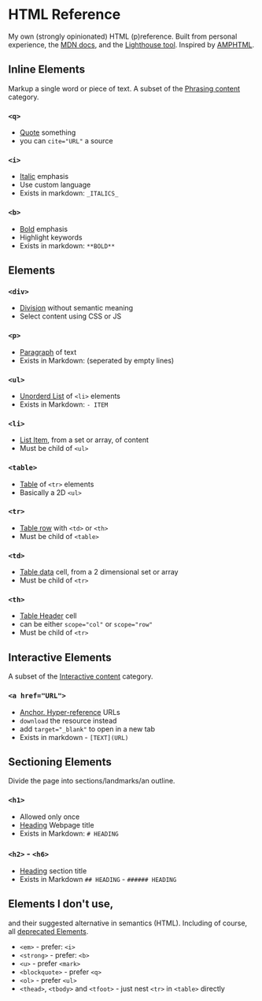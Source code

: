 # HTML Reference

My own (strongly opinionated) HTML (p)reference. Built from personal experience, the [MDN docs](https://developer.mozilla.org/en-US/docs/Web/HTML/Reference), and the [Lighthouse tool](https://github.com/GoogleChrome/lighthouse#readme). Inspired by [AMPHTML](https://amp.dev/documentation/guides-and-tutorials/learn/spec/amphtml/).

## Inline Elements

Markup a single word or piece of text. A subset of the [Phrasing content](https://html.spec.whatwg.org/multipage/dom.html#phrasing-content) category.

### `<q>`

- [Quote][mdn-q] something
- you can `cite="URL"` a source

### `<i>`

- [Italic][mdn-i] emphasis
- Use custom language
- Exists in markdown: `_ITALICS_`

### `<b>`

- [Bold][mdn-b] emphasis
- Highlight keywords
- Exists in markdown: `**BOLD**`

## Elements

### `<div>`

- [Division][mdn-div] without semantic meaning
- Select content using CSS or JS

### `<p>`

- [Paragraph][mdn-p] of text
- Exists in Markdown: (seperated by empty lines)

### `<ul>`

- [Unorderd List][mdn-ul] of `<li>` elements
- Exists in Markdown: `- ITEM`

### `<li>`

- [List Item][mdn-li], from a set or array, of content
- Must be child of `<ul>`

### `<table>`

- [Table][mdn-table] of `<tr>` elements
- Basically a 2D `<ul>`

### `<tr>`

- [Table row][mdn-tr] with `<td>` or `<th>`
- Must be child of `<table>`

### `<td>`

- [Table data][mdn-td] cell, from a 2 dimensional set or array
- Must be child of `<tr>`

### `<th>`

- [Table Header][mdn-th] cell
- can be either `scope="col"` or `scope="row"`
- Must be child of `<tr>`

## Interactive Elements

A subset of the [Interactive content](https://html.spec.whatwg.org/multipage/dom.html#interactive-content) category.

### `<a href="URL">`

- [Anchor. Hyper-reference][mdn-a] URLs
- `download` the resource instead
- add `target="_blank"` to open in a new tab
- Exists in markdown - `[TEXT](URL)`

## Sectioning Elements

Divide the page into sections/landmarks/an outline.

### `<h1>`

- Allowed only once
- [Heading][mdn-headings] Webpage title
- Exists in Markdown: `# HEADING`

### `<h2>` - `<h6>`

- [Heading][mdn-headings] section title
- Exists in Markdown `## HEADING` - `###### HEADING`

## Elements I don't use,

and their suggested alternative in semantics (HTML).
Including of course, all [deprecated Elements](https://developer.mozilla.org/en-US/docs/Web/HTML/Element#obsolete_and_deprecated_elements).

- `<em>` - prefer: `<i>`
- `<strong>` - prefer: `<b>`
- `<u>` - prefer `<mark>`
- `<blockquote>` - prefer `<q>`
- `<ol>` - prefer `<ul>`
- `<thead>`, `<tbody>` and `<tfoot>` - just nest `<tr>` in `<table>` directly

[mdn-a]: https://developer.mozilla.org/en-US/docs/Web/HTML/Element/a
[mdn-q]: https://developer.mozilla.org/en-US/docs/Web/HTML/Element/q
[mdn-i]: https://developer.mozilla.org/en-US/docs/Web/HTML/Element/i
[mdn-b]: https://developer.mozilla.org/en-US/docs/Web/HTML/Element/b
[mdn-div]: https://developer.mozilla.org/en-US/docs/Web/HTML/Element/div
[mdn-p]: https://developer.mozilla.org/en-US/docs/Web/HTML/Element/p
[mdn-ul]: https://developer.mozilla.org/en-US/docs/Web/HTML/Element/ul
[mdn-li]: https://developer.mozilla.org/en-US/docs/Web/HTML/Element/li
[mdn-table]: https://developer.mozilla.org/en-US/docs/Web/HTML/Element/table
[mdn-tr]: https://developer.mozilla.org/en-US/docs/Web/HTML/Element/tr
[mdn-th]: https://developer.mozilla.org/en-US/docs/Web/HTML/Element/th
[mdn-td]: https://developer.mozilla.org/en-US/docs/Web/HTML/Element/td
[mdn-headings]: https://developer.mozilla.org/en-US/docs/Web/HTML/Element/Heading_Elements
